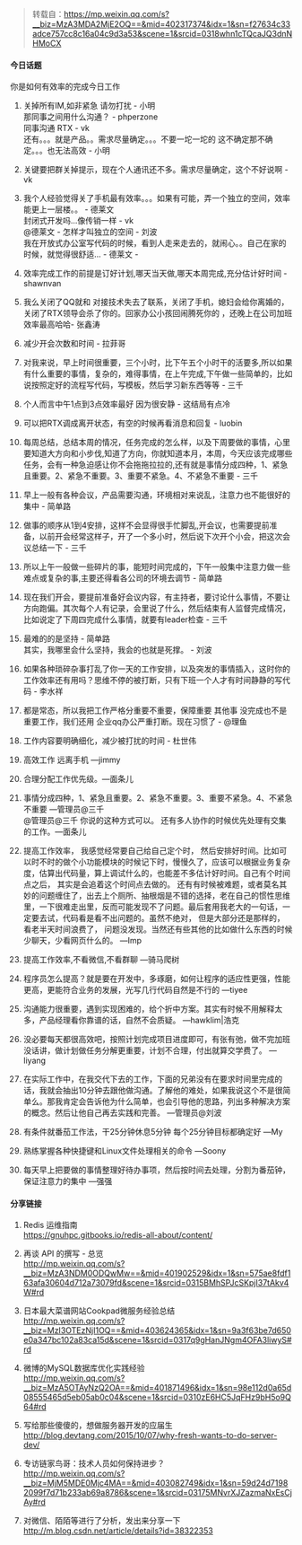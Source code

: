 > 转载自：<https://mp.weixin.qq.com/s?__biz=MzA3MDA2MjE2OQ==&mid=402317374&idx=1&sn=f27634c33adce757cc8c16a04c9d3a53&scene=1&srcid=0318whn1cTQcaJQ3dnNHMoCX>

#### 今日话题

你是如何有效率的完成今日工作

1. 关掉所有IM,如非紧急 请勿打扰 - 小明  
那同事之间用什么沟通？ - phperzone  
同事沟通 RTX - vk  
还有。。。就是产品。。需求尽量确定。。。不要一坨一坨的 这不确定那不确定。。。也无法高效 - 小明  

2. 关键要把群关掉提示，现在个人通讯还不多。需求尽量确定，这个不好说啊 - vk

3. 我个人经验觉得关了手机最有效率。。。如果有可能，弄一个独立的空间，效率能更上一层楼。。 - 德莱文  
封闭式开发吗...像传销一样 - vk  
@德莱文 - 怎样才叫独立的空间 - 刘波  
我在开放式办公室写代码的时候，看到人走来走去的，就闹心。。自己在家的时候，就觉得很舒适... - 德莱文 -

4. 效率完成工作的前提是订好计划,哪天当天做,哪天本周完成,充分估计好时间 - shawnvan

5. 我么关闭了QQ就和 对接技术失去了联系，关闭了手机，媳妇会给你离婚的，关闭了RTX领导会杀了你的。回家办公小孩回闹腾死你的 ，还晚上在公司加班效率最高哈哈- 张鑫涛

6. 减少开会次数和时间 - 拉菲哥

7. 对我来说，早上时间很重要，三个小时，比下午五个小时干的活要多,所以如果有什么重要的事情，复杂的，难得事情，在上午完成,下午做一些简单的，比如说按照定好的流程写代码，写模板，然后学习新东西等等 - 三千

8. 个人而言中午1点到3点效率最好 因为很安静 - 这结局有点冷

9. 可以把RTX调成离开状态，有空的时候再看消息和回复 - luobin

10. 每周总结，总结本周的情况，任务完成的怎么样，以及下周要做的事情，心里要知道大方向和小步伐,知道了方向，你就知道本月，本周，今天应该完成哪些任务，会有一种急迫感让你不会拖拖拉拉的,还有就是事情分成四种，1、紧急且重要。2、紧急不重要。3、重要不紧急。4、不紧急不重要 - 三千

11. 早上一般有各种会议，产品需要沟通，环境相对来说乱，注意力也不能很好的集中 - 简单路

12. 做事的顺序从1到4安排，这样不会显得很手忙脚乱,开会议，也需要提前准备，以前开会经常这样子，开了一个多小时，然后说下次开个小会，把这次会议总结一下 - 三千

13. 所以上午一般做一些碎片的事，能短时间完成的，下午一般集中注意力做一些难点或复杂的事,主要还得看各公司的环境去调节 - 简单路

14. 现在我们开会，要提前准备好会议内容，有主持者，要讨论什么事情，不要让方向跑偏。其次每个人有记录，会里说了什么，然后结束有人监督完成情况，比如说定了下周四完成什么事情，就要有leader检查 - 三千

15. 最难的的是坚持 - 简单路  
其实，我哪里会什么坚持，我会的也就是死撑。 - 刘波

16. 如果各种琐碎杂事打乱了你一天的工作安排，以及突发的事情插入，这时你的工作效率还有用吗？思维不停的被打断，只有下班一个人才有时间静静的写代码 - 李水祥

17. 都是常态，所以我把工作严格分重要不重要，保障重要 其他事 没完成也不是重要工作，我们还用 企业qq办公严重打断。现在习惯了 - @理鱼

18. 工作内容要明确细化，减少被打扰的时间 - 杜世伟

19. 高效工作 远离手机 —jimmy

20. 合理分配工作优先级。—面条儿

21. 事情分成四种，1、紧急且重要。2、紧急不重要。3、重要不紧急。4、不紧急不重要 —管理员@三千  
@管理员@三千 你说的这种方式可以。 还有多人协作的时候优先处理有交集的工作。—面条儿

22. 提高工作效率， 我感觉经常要自己给自己定个时， 然后安排好时间。比如可以时不时的做个小功能模块的时候记下时，慢慢久了，应该可以根据业务复杂度，估算出代码量，算上调试什么的，也能差不多估计好时间。自己有个时间点之后， 其实是会追着这个时间点去做的。 还有有时候被难题，或者莫名其妙的问题缠住了，出去上个厕所、抽根烟是不错的选择，老在自己的惯性思维里，一下很难走出里，反而可能发现不了问题。最后套用我老大的一句话，一定要去试，代码看是看不出问题的。虽然不绝对， 但是大部分还是那样的， 看老半天时间浪费了， 问题没发现。当然还有些其他的比如做什么东西的时候少聊天，少看网页什么的。 —Imp

23. 提高工作效率,不看微信,不看群聊 —骑马爬树

24. 程序员怎么提高？就是要在开发中，多琢磨，如何让程序的适应性更强，性能更高，更能符合业务的发展，光写几行代码自然是不行的 —tiyee

25. 沟通能力很重要，遇到实现困难的，给个折中方案。其实有时候不用解释太多，产品经理看你靠谱的话，自然不会质疑。 —hawklim|浩克

26. 没必要每天都很高效吧，按照计划完成项目进度即可，有张有弛，做不完加班没话讲，做计划做任务分解更重要，计划不合理，付出就算交学费了。 —liyang

27. 在实际工作中，在我交代下去的工作，下面的兄弟没有在要求时间里完成的话，我就会抽出10分钟去跟他做沟通。了解他的难处，如果我说这个不是很简单么。那我肯定会告诉他为什么简单，也会引导他的思路，列出多种解决方案的概念。然后让他自己再去实践和完善。 —管理员@刘波

28. 有条件就番茄工作法，干25分钟休息5分钟 每个25分钟目标都确定好 —My

29. 熟练掌握各种快捷键和Linux文件处理相关的命令 —Soony

30. 每天早上把要做的事情整理好待办事项，然后按时间去处理，分割为番茄钟，保证注意力的集中 —强强





#### 分享链接

1. Redis 运维指南  
https://gnuhpc.gitbooks.io/redis-all-about/content/

2. 再谈 API 的撰写 - 总览   
http://mp.weixin.qq.com/s?__biz=MzA3NDM0ODQwMw==&mid=401902529&idx=1&sn=575ae8fdf163afa30604d712a73079fd&scene=1&srcid=0315BMhSPJcSKpjI37tAkv4W#rd

3. 日本最大菜谱网站Cookpad微服务经验总结  
http://mp.weixin.qq.com/s?__biz=MzI3OTEzNjI1OQ==&mid=403624365&idx=1&sn=9a3f63be7d650e0a347bc102a83ca15d&scene=1&srcid=0317q9gHanJNgm4OFA3liwyS#rd

4. 微博的MySQL数据库优化实践经验  
http://mp.weixin.qq.com/s?__biz=MzA5OTAyNzQ2OA==&mid=401871496&idx=1&sn=98e112d0a65d08555465d5eb05ab0c04&scene=1&srcid=0310zE6HC5JqFHz9bH5o9Q64#rd

5. 写给那些傻傻的，想做服务器开发的应届生  
http://blog.devtang.com/2015/10/07/why-fresh-wants-to-do-server-dev/

6. 专访链家鸟哥：技术人员如何保持进步？  
http://mp.weixin.qq.com/s?__biz=MjM5MDE0Mjc4MA==&mid=403082749&idx=1&sn=59d24d71982099f7d71b233ab69a8786&scene=1&srcid=03175MNvrXJZazmaNxEsCjAy#rd

7. 对微信、陌陌等进行了分析，发出来分享一下  
http://m.blog.csdn.net/article/details?id=38322353

